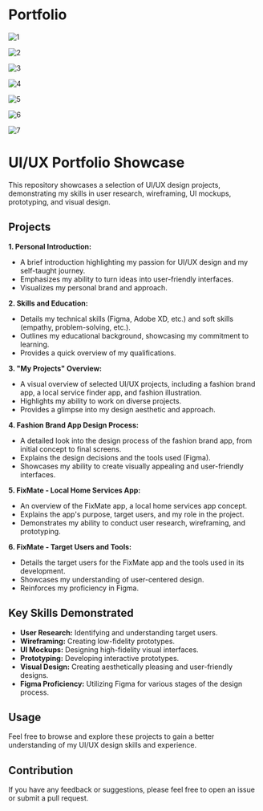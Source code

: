 # Portfolio

![1](https://github.com/user-attachments/assets/7e57b0e4-6ff1-4943-8030-dd9a1981a28e)

![2](https://github.com/user-attachments/assets/b023cc39-4282-45bf-8332-774afb65179d)

![3](https://github.com/user-attachments/assets/d23b9c8f-471f-43c0-b50e-0a9c3c07b8fe)

![4](https://github.com/user-attachments/assets/9fb8c82a-09b7-4209-b707-4e787e8aace6)

![5](https://github.com/user-attachments/assets/353ca14f-09d3-4b37-bcc1-48e6f60c2b38)

![6](https://github.com/user-attachments/assets/6100f2b8-2225-4d20-8ff9-b2f825d18cb0)

![7](https://github.com/user-attachments/assets/60d63e4c-d659-46d1-b417-b5ad26593ab7)

# UI/UX Portfolio Showcase

This repository showcases a selection of UI/UX design projects, demonstrating my skills in user research, wireframing, UI mockups, prototyping, and visual design. 

## Projects

**1. Personal Introduction:**

* A brief introduction highlighting my passion for UI/UX design and my self-taught journey.
* Emphasizes my ability to turn ideas into user-friendly interfaces.
* Visualizes my personal brand and approach.

**2. Skills and Education:**

* Details my technical skills (Figma, Adobe XD, etc.) and soft skills (empathy, problem-solving, etc.).
* Outlines my educational background, showcasing my commitment to learning.
* Provides a quick overview of my qualifications.

**3. "My Projects" Overview:**

* A visual overview of selected UI/UX projects, including a fashion brand app, a local service finder app, and fashion illustration.
* Highlights my ability to work on diverse projects.
* Provides a glimpse into my design aesthetic and approach.

**4. Fashion Brand App Design Process:**

* A detailed look into the design process of the fashion brand app, from initial concept to final screens.
* Explains the design decisions and the tools used (Figma).
* Showcases my ability to create visually appealing and user-friendly interfaces.

**5. FixMate - Local Home Services App:**

* An overview of the FixMate app, a local home services app concept.
* Explains the app's purpose, target users, and my role in the project.
* Demonstrates my ability to conduct user research, wireframing, and prototyping.

**6. FixMate - Target Users and Tools:**

* Details the target users for the FixMate app and the tools used in its development.
* Showcases my understanding of user-centered design.
* Reinforces my proficiency in Figma.

## Key Skills Demonstrated

* **User Research:** Identifying and understanding target users.
* **Wireframing:** Creating low-fidelity prototypes.
* **UI Mockups:** Designing high-fidelity visual interfaces.
* **Prototyping:** Developing interactive prototypes.
* **Visual Design:** Creating aesthetically pleasing and user-friendly designs.
* **Figma Proficiency:** Utilizing Figma for various stages of the design process.

## Usage

Feel free to browse and explore these projects to gain a better understanding of my UI/UX design skills and experience.

## Contribution

If you have any feedback or suggestions, please feel free to open an issue or submit a pull request.
